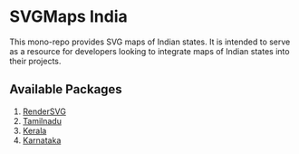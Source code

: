 # SVGMaps India

This mono-repo provides SVG maps of Indian states. It is intended to serve as a resource for developers looking to integrate maps of Indian states into their projects.

## Available Packages

1. [RenderSVG](https://www.npmjs.com/package/svgmap-core)
2. [Tamilnadu](https://www.npmjs.com/package/svgmap-tamilnadu)
3. [Kerala](https://www.npmjs.com/package/svgmap-kerala)
3. [Karnataka](https://www.npmjs.com/package/svgmap-karnataka)

